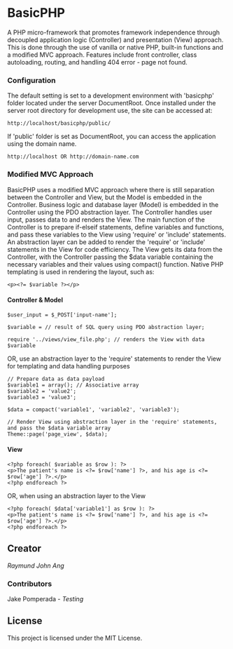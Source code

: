 # BasicPHP

A PHP micro-framework that promotes framework independence through decoupled application logic (Controller) and presentation (View) approach. This is done through the use of vanilla or native PHP, built-in functions and a modified MVC approach. Features include front controller, class autoloading, routing, and handling 404 error - page not found.

### Configuration

The default setting is set to a development environment with 'basicphp' folder located under the server DocumentRoot. Once installed under the server root directory for development use, the site can be accessed at:

```
http://localhost/basicphp/public/
```

If 'public' folder is set as DocumentRoot, you can access the application using the domain name.

```
http://localhost OR http://domain-name.com
```

### Modified MVC Approach

BasicPHP uses a modified MVC approach where there is still separation between the Controller and View, but the Model is embedded in the Controller. Business logic and database layer (Model) is embedded in the Controller using the PDO abstraction layer. The Controller handles user input, passes data to and renders the View. The main function of the Controller is to prepare if-elseif statements, define variables and functions, and pass these variables to the View using 'require' or 'include' statements. An abstraction layer can be added to render the 'require' or 'include' statements in the View for code efficiency. The View gets its data from the Controller, with the Controller passing the $data variable containing the necessary variables and their values using compact() function. Native PHP templating is used in rendering the layout, such as:

```
<p><?= $variable ?></p>
```

#### Controller & Model

```
$user_input = $_POST['input-name'];

$variable = // result of SQL query using PDO abstraction layer;

require '../views/view_file.php'; // renders the View with data $variable
```

OR, use an abstraction layer to the 'require' statements to render the View for templating and data handling purposes

```
// Prepare data as data payload
$variable1 = array(); // Associative array
$variable2 = 'value2';
$variable3 = 'value3';

$data = compact('variable1', 'variable2', 'variable3');

// Render View using abstraction layer in the 'require' statements, and pass the $data variable array
Theme::page('page_view', $data);
```

#### View

```
<?php foreach( $variable as $row ): ?>
<p>The patient's name is <?= $row['name'] ?>, and his age is <?= $row['age'] ?>.</p>
<?php endforeach ?>
```

OR, when using an abstraction layer to the View

```
<?php foreach( $data['variable1'] as $row ): ?>
<p>The patient's name is <?= $row['name'] ?>, and his age is <?= $row['age'] ?>.</p>
<?php endforeach ?>
```

## Creator

*Raymund John Ang*

### Contributors

Jake Pomperada - *Testing*

## License

This project is licensed under the MIT License.
